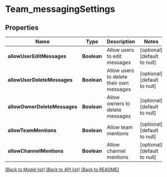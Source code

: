 # Team_messagingSettings
## Properties

Name | Type | Description | Notes
------------ | ------------- | ------------- | -------------
**allowUserEditMessages** | **Boolean** | Allow users to edit messages | [optional] [default to null]
**allowUserDeleteMessages** | **Boolean** | Allow users to delete their own messages | [optional] [default to null]
**allowOwnerDeleteMessages** | **Boolean** | Allow owners to delete messages | [optional] [default to null]
**allowTeamMentions** | **Boolean** | Allow team mentions | [optional] [default to null]
**allowChannelMentions** | **Boolean** | Allow channel mentions | [optional] [default to null]

[[Back to Model list]](../README.md#documentation-for-models) [[Back to API list]](../README.md#documentation-for-api-endpoints) [[Back to README]](../README.md)

